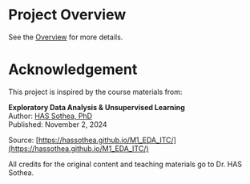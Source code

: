 # Project Overview
See the [Overview](Overview.md) for more details.

# Acknowledgement

This project is inspired by the course materials from:

**Exploratory Data Analysis & Unsupervised Learning**  
Author: [HAS Sothea, PhD](https://hassothea.github.io/)  
Published: November 2, 2024  

Source: [https://hassothea.github.io/M1_EDA_ITC/](https://hassothea.github.io/M1_EDA_ITC/)

All credits for the original content and teaching materials go to Dr. HAS Sothea.


